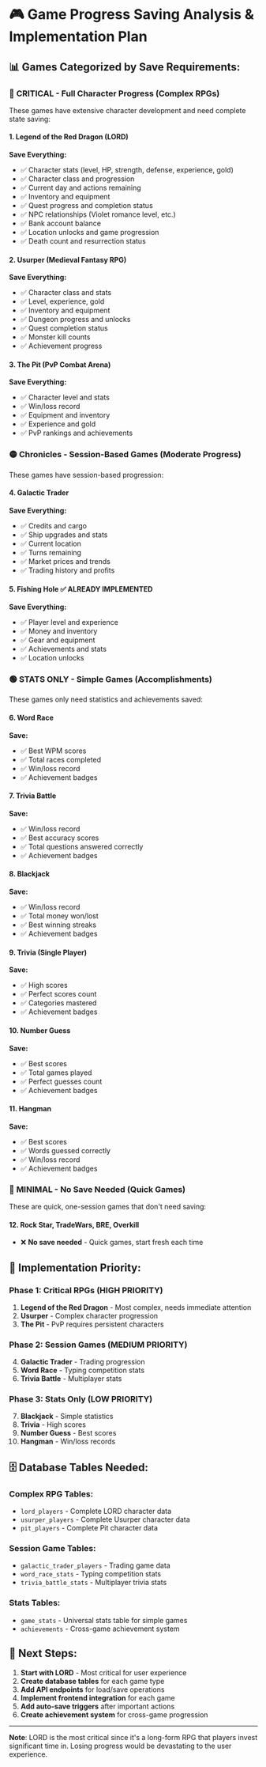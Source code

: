 # 🎮 Game Progress Saving Analysis & Implementation Plan

## 📊 **Games Categorized by Save Requirements:**

### 🔴 **CRITICAL - Full Character Progress (Complex RPGs)**
These games have extensive character development and need complete state saving:

#### **1. Legend of the Red Dragon (LORD)**
**Save Everything:**
- ✅ Character stats (level, HP, strength, defense, experience, gold)
- ✅ Character class and progression
- ✅ Current day and actions remaining
- ✅ Inventory and equipment
- ✅ Quest progress and completion status
- ✅ NPC relationships (Violet romance level, etc.)
- ✅ Bank account balance
- ✅ Location unlocks and game progression
- ✅ Death count and resurrection status

#### **2. Usurper (Medieval Fantasy RPG)**
**Save Everything:**
- ✅ Character class and stats
- ✅ Level, experience, gold
- ✅ Inventory and equipment
- ✅ Dungeon progress and unlocks
- ✅ Quest completion status
- ✅ Monster kill counts
- ✅ Achievement progress

#### **3. The Pit (PvP Combat Arena)**
**Save Everything:**
- ✅ Character level and stats
- ✅ Win/loss record
- ✅ Equipment and inventory
- ✅ Experience and gold
- ✅ PvP rankings and achievements

### 🟡 Chronicles - Session-Based Games (Moderate Progress)
These games have session-based progression:

#### **4. Galactic Trader**
**Save Everything:**
- ✅ Credits and cargo
- ✅ Ship upgrades and stats
- ✅ Current location
- ✅ Turns remaining
- ✅ Market prices and trends
- ✅ Trading history and profits

#### **5. Fishing Hole** ✅ **ALREADY IMPLEMENTED**
**Save Everything:**
- ✅ Player level and experience
- ✅ Money and inventory
- ✅ Gear and equipment
- ✅ Achievements and stats
- ✅ Location unlocks

### 🟢 **STATS ONLY - Simple Games (Accomplishments)**
These games only need statistics and achievements saved:

#### **6. Word Race**
**Save:**
- ✅ Best WPM scores
- ✅ Total races completed
- ✅ Win/loss record
- ✅ Achievement badges

#### **7. Trivia Battle**
**Save:**
- ✅ Win/loss record
- ✅ Best accuracy scores
- ✅ Total questions answered correctly
- ✅ Achievement badges

#### **8. Blackjack**
**Save:**
- ✅ Win/loss record
- ✅ Total money won/lost
- ✅ Best winning streaks
- ✅ Achievement badges

#### **9. Trivia (Single Player)**
**Save:**
- ✅ High scores
- ✅ Perfect scores count
- ✅ Categories mastered
- ✅ Achievement badges

#### **10. Number Guess**
**Save:**
- ✅ Best scores
- ✅ Total games played
- ✅ Perfect guesses count
- ✅ Achievement badges

#### **11. Hangman**
**Save:**
- ✅ Best scores
- ✅ Words guessed correctly
- ✅ Win/loss record
- ✅ Achievement badges

### 🔵 **MINIMAL - No Save Needed (Quick Games)**
These are quick, one-session games that don't need saving:

#### **12. Rock Star, TradeWars, BRE, Overkill**
- ❌ **No save needed** - Quick games, start fresh each time

## 🎯 **Implementation Priority:**

### **Phase 1: Critical RPGs (HIGH PRIORITY)**
1. **Legend of the Red Dragon** - Most complex, needs immediate attention
2. **Usurper** - Complex character progression
3. **The Pit** - PvP requires persistent characters

### **Phase 2: Session Games (MEDIUM PRIORITY)**
4. **Galactic Trader** - Trading progression
5. **Word Race** - Typing competition stats
6. **Trivia Battle** - Multiplayer stats

### **Phase 3: Stats Only (LOW PRIORITY)**
7. **Blackjack** - Simple statistics
8. **Trivia** - High scores
9. **Number Guess** - Best scores
10. **Hangman** - Win/loss records

## 🗄️ **Database Tables Needed:**

### **Complex RPG Tables:**
- `lord_players` - Complete LORD character data
- `usurper_players` - Complete Usurper character data
- `pit_players` - Complete Pit character data

### **Session Game Tables:**
- `galactic_trader_players` - Trading game data
- `word_race_stats` - Typing competition stats
- `trivia_battle_stats` - Multiplayer trivia stats

### **Stats Tables:**
- `game_stats` - Universal stats table for simple games
- `achievements` - Cross-game achievement system

## 🚀 **Next Steps:**

1. **Start with LORD** - Most critical for user experience
2. **Create database tables** for each game type
3. **Add API endpoints** for load/save operations
4. **Implement frontend integration** for each game
5. **Add auto-save triggers** after important actions
6. **Create achievement system** for cross-game progression

---

**Note**: LORD is the most critical since it's a long-form RPG that players invest significant time in. Losing progress would be devastating to the user experience.
